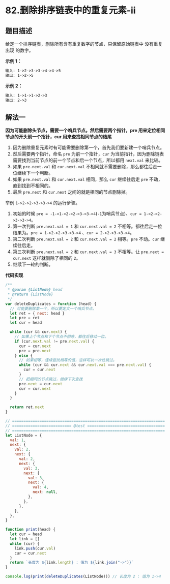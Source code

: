 # 82.删除排序链表中的重复元素-ii

## 题目描述

给定一个排序链表，删除所有含有重复数字的节点，只保留原始链表中 没有重复出现 的数字。

**示例 1：**

```md
输入: 1->2->3->3->4->4->5
输出: 1->2->5
```

**示例 2：**

```md
输入: 1->1->1->2->3
输出: 2->3
```

## 解法一

**因为可能删除头节点，需要一个哨兵节点。然后需要两个指针，pre 用来定位相同节点的开头前一个指针，cur 用来查找相同节点的结尾**

1. 因为删除重复元素时有可能需要删除第一个，首先我们要新建一个哨兵节点。
2. 然后需要两个指针，命名 `pre` 为前一个指针，`cur` 为当前指针，因为删除链表需要找到当前节点的前一个节点和后一个节点，所以都用 `next.val` 来比较。
3. 如果 `pre.next.val` 和 `cur.next.val` 不相同就不需要删除，那么都往后走一位继续下一个判断。
4. 如果 `pre.next.val` 和 `cur.next.val` 相同，那么 `cur` 继续往后走 `pre` 不动，直到找到不相同的。
5. 最后 `pre.next` 和 `cur.next` 之间的就是相同的节点删除掉。

举例 `1->2->2->3->3->4` 的运行步骤。

1. 初始的时候 `pre = -1->1->2->2->3->3->4`(`-1`为哨兵节点)、`cur = 1->2->2->3->3->4`。
2. 第一次判断 `pre.next.val = 1` 和 `cur.next.val = 2` 不相等。都往后走一位结果为。`pre = 1->2->2->3->3->4` 、`cur = 2->2->3->3->4`。
3. 第二次判断 `pre.next.val = 2` 和 `cur.next.val = 2` 相等。`pre` 不动。`cur` 继续往后走。
4. 第三次判断 `pre.next.val = 2` 和 `cur.next.val = 3` 不相等。让 `pre.next = cur.next` 这样就删除了相同的 `2`。
5. 继续下一轮的判断。

**代码实现**

```js
/**
 * @param {ListNode} head
 * @return {ListNode}
 */
var deleteDuplicates = function (head) {
  // 可能要删除第一个，所以要定义一个哨兵节点。
  let ret = { next: head }
  let pre = ret
  let cur = head

  while (cur && cur.next) {
    // 如果上个节点和下个节点不相等，都往后移动一位。
    if (cur.next.val != pre.next.val) {
      cur = cur.next
      pre = pre.next
    } else {
      // 如果相等，连续查找相等的值，这样可以一次性跳过。
      while (cur && cur.next && cur.next.val === pre.next.val) {
        cur = cur.next
      }
      // 把相同的节点跳过，继续下次查找
      pre.next = cur.next
      cur = cur.next
    }
  }

  return ret.next
}

// ===================================================================
// ========================== @test ==================================
// ===================================================================
let ListNode = {
  val: 1,
  next: {
    val: 2,
    next: {
      val: 2,
      next: {
        val: 3,
        next: {
          val: 3,
          next: {
            val: 4,
            next: null,
          },
        },
      },
    },
  },
}

function print(head) {
  let cur = head
  let link = []
  while (cur) {
    link.push(cur.val)
    cur = cur.next
  }
  return `长度为 ${link.length} : 值为 ${link.join("->")}`
}

console.log(print(deleteDuplicates(ListNode))) // 长度为 2 : 值为 1->4
```
